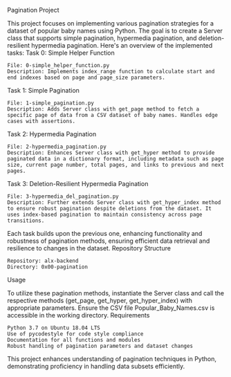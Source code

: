 Pagination Project

This project focuses on implementing various pagination strategies for a dataset of popular baby names using Python. The goal is to create a Server class that supports simple pagination, hypermedia pagination, and deletion-resilient hypermedia pagination. Here's an overview of the implemented tasks:
Task 0: Simple Helper Function

    File: 0-simple_helper_function.py
    Description: Implements index_range function to calculate start and end indexes based on page and page_size parameters.

Task 1: Simple Pagination

    File: 1-simple_pagination.py
    Description: Adds Server class with get_page method to fetch a specific page of data from a CSV dataset of baby names. Handles edge cases with assertions.

Task 2: Hypermedia Pagination

    File: 2-hypermedia_pagination.py
    Description: Enhances Server class with get_hyper method to provide paginated data in a dictionary format, including metadata such as page size, current page number, total pages, and links to previous and next pages.

Task 3: Deletion-Resilient Hypermedia Pagination

    File: 3-hypermedia_del_pagination.py
    Description: Further extends Server class with get_hyper_index method to ensure robust pagination despite deletions from the dataset. It uses index-based pagination to maintain consistency across page transitions.

Each task builds upon the previous one, enhancing functionality and robustness of pagination methods, ensuring efficient data retrieval and resilience to changes in the dataset.
Repository Structure

    Repository: alx-backend
    Directory: 0x00-pagination

Usage

To utilize these pagination methods, instantiate the Server class and call the respective methods (get_page, get_hyper, get_hyper_index) with appropriate parameters. Ensure the CSV file Popular_Baby_Names.csv is accessible in the working directory.
Requirements

    Python 3.7 on Ubuntu 18.04 LTS
    Use of pycodestyle for code style compliance
    Documentation for all functions and modules
    Robust handling of pagination parameters and dataset changes

This project enhances understanding of pagination techniques in Python, demonstrating proficiency in handling data subsets efficiently.
